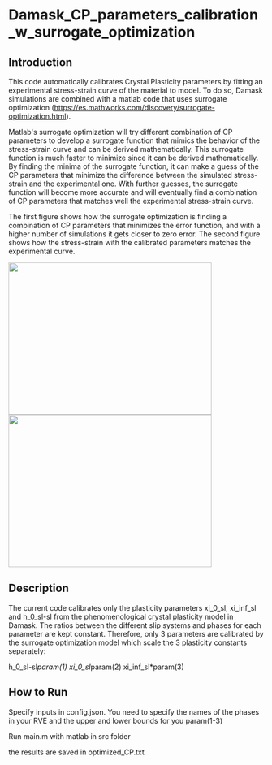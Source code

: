 # Damask_CP_parameters_calibration_w_surrogate_optimization

## Introduction

This code automatically calibrates Crystal Plasticity parameters by fitting an experimental stress-strain curve of the material to model. To do so, Damask simulations are combined with a matlab code that uses surrogate optimization (https://es.mathworks.com/discovery/surrogate-optimization.html).

Matlab's surrogate optimization will try different combination of CP parameters to develop a surrogate function that mimics the behavior of the stress-strain curve and can be derived mathematically. This surrogate function is much faster to minimize since it can be derived mathematically. By finding the minima of the surrogate function, it can make a guess of the CP parameters that minimize the difference between the simulated stress-strain and the experimental one. With further guesses, the surrogate function will become more accurate and will eventually find a combination of CP parameters that matches well the experimental stress-strain curve.

The first figure shows how the surrogate optimization is finding a combination of CP parameters that minimizes the error function, and with a higher number of simulations it gets closer to zero error. The second figure shows how the stress-strain with the calibrated parameters matches the experimental curve.

<img src="https://github.com/Strathclyde-AFRC-Computational-Sciences/Damask_CP_parameters_calibration_w_surrogate_optimization/assets/93150422/4f6a57ac-8fe5-461d-9061-58697c72cc36" height="300" width="400">

<img src="https://github.com/Strathclyde-AFRC-Computational-Sciences/Damask_CP_parameters_calibration_w_surrogate_optimization/assets/93150422/e7e857fd-6935-4ce7-8d0c-7846315b724a" height="300" width="400">

## Description
The current code calibrates only the plasticity parameters xi_0_sl, xi_inf_sl and h_0_sl-sl from the phenomenological crystal plasticity model in Damask. The ratios between the different slip systems and phases for each parameter are kept constant. Therefore, only 3 parameters are calibrated by the surrogate optimization model which scale the 3 plasticity constants separately:

h_0_sl-sl*param(1)
xi_0_sl*param(2)
xi_inf_sl*param(3)

## How to Run
Specify inputs in config.json. You need to specify the names of the phases in your RVE and the upper and lower bounds for you param(1-3)

Run main.m with matlab in src folder

the results are saved in optimized_CP.txt
